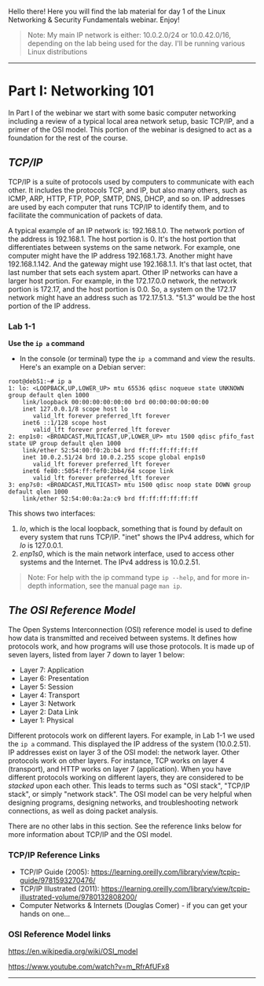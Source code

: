 Hello there! Here you will find the lab material for day 1 of the Linux Networking & Security Fundamentals webinar. Enjoy!

> Note: 	My main IP network is either: 10.0.2.0/24 or 10.0.42.0/16, depending on the lab being used for the day. I'll be running various Linux distributions
	
---

# Part I: Networking 101

In Part I of the webinar we start with some basic computer networking including a review of a typical local area network setup, basic TCP/IP, and a primer of the OSI model. This portion of the webinar is designed to act as a foundation for the rest of the course.

## *TCP/IP*

TCP/IP is a suite of protocols used by computers to communicate with each other. It includes the protocols TCP, and IP, but also many others, such as ICMP, ARP, HTTP, FTP, POP, SMTP, DNS, DHCP, and so on. IP addresses are used by each computer that runs TCP/IP to identify them, and to facilitate the communication of packets of data. 

A typical example of an IP network is: 192.168.1.0. The network portion of the address is 192.168.1. The host portion is 0. It's the host portion that differentiates between systems on the same network. For example, one computer might have the IP address 192.168.1.73. Another might have 192.168.1.142. And the gateway might use 192.168.1.1. It's that last octet, that last number that sets each system apart. Other IP networks can have a larger host portion. For example, in the 172.17.0.0 network, the network portion is 172.17, and the host portion is 0.0. So, a system on the 172.17 network might have an address such as 172.17.51.3. "51.3" would be the host portion of the IP address. 

### Lab 1-1 
**Use the `ip a` command**

- In the console (or terminal) type the `ip a` command and view the results. Here's an example on a Debian server:

```
root@deb51:~# ip a
1: lo: <LOOPBACK,UP,LOWER_UP> mtu 65536 qdisc noqueue state UNKNOWN group default qlen 1000
    link/loopback 00:00:00:00:00:00 brd 00:00:00:00:00:00
    inet 127.0.0.1/8 scope host lo
       valid_lft forever preferred_lft forever
    inet6 ::1/128 scope host 
       valid_lft forever preferred_lft forever
2: enp1s0: <BROADCAST,MULTICAST,UP,LOWER_UP> mtu 1500 qdisc pfifo_fast state UP group default qlen 1000
    link/ether 52:54:00:f0:2b:b4 brd ff:ff:ff:ff:ff:ff
    inet 10.0.2.51/24 brd 10.0.2.255 scope global enp1s0
       valid_lft forever preferred_lft forever
    inet6 fe80::5054:ff:fef0:2bb4/64 scope link 
       valid_lft forever preferred_lft forever
3: enp7s0: <BROADCAST,MULTICAST> mtu 1500 qdisc noop state DOWN group default qlen 1000
    link/ether 52:54:00:0a:2a:c9 brd ff:ff:ff:ff:ff:ff
```

This shows two interfaces: 

1. *lo*, which is the local loopback, something that is found by default on every system that runs TCP/IP. "inet" shows the IPv4 address, which for *lo* is 127.0.0.1.
2. *enp1s0*, which is the main network interface, used to access other systems and the Internet. The IPv4 address is 10.0.2.51.

> Note:
	For help with the ip command type `ip --help`, and for more in-depth information, see the manual page `man ip`. 

## *The OSI Reference Model*

The Open Systems Interconnection (OSI) reference model is used to define how data is transmitted and received between systems. It defines how protocols work, and how programs will use those protocols. It is made up of seven layers, listed from layer 7 down to layer 1 below:

- Layer 7:  Application
- Layer 6:  Presentation
- Layer 5:  Session
- Layer 4:  Transport
- Layer 3:  Network
- Layer 2:  Data Link
- Layer 1:  Physical

Different protocols work on different layers. For example, in Lab 1-1 we used the `ip a` command. This displayed the IP address of the system (10.0.2.51). IP addresses exist on layer 3 of the OSI model: the network layer. Other protocols work on other layers. For instance, TCP works on layer 4 (transport), and HTTP works on layer 7 (application). When you have different protocols working on different layers, they are considered to be *stacked* upon each other. This leads to terms such as "OSI stack", "TCP/IP stack", or simply "network stack". The OSI model can be very helpful when designing programs, designing networks, and troubleshooting network connections, as well as doing packet analysis. 

 
There are no other labs in this section. See the reference links below for more information about TCP/IP and the OSI model.

### TCP/IP Reference Links
- TCP/IP Guide (2005): <https://learning.oreilly.com/library/view/tcpip-guide/9781593270476/>
- TCP/IP Illustrated (2011): <https://learning.oreilly.com/library/view/tcpip-illustrated-volume/9780132808200/>
- Computer Networks & Internets (Douglas Comer) - if you can get your hands on one...

### OSI Reference Model links
https://en.wikipedia.org/wiki/OSI_model

https://www.youtube.com/watch?v=m_RfrAfUFx8

---
